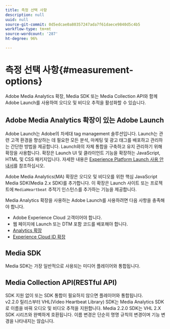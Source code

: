 ```yaml
---
title: 측정 선택 사항
description: null
uuid: null
source-git-commit: 0d5edcae0a80357247ada7f61daece9840d5c4b5
workflow-type: tm+mt
source-wordcount: '287'
ht-degree: 96%

---
```



# 측정 선택 사항{#measurement-options}

Adobe Media Analytics 확장, Media SDK 또는 Media Collection API와 함께 Adobe Launch를 사용하여 오디오 및 비디오 추적을 활성화할 수 있습니다.

## Adobe Media Analytics 확장이 있는 Adobe Launch

Adobe Launch는 Adobe의 차세대 tag management 솔루션입니다. Launch는 관련 고객 환경을 향상하는 데 필요한 모든 분석, 마케팅 및 광고 태그를 배포하고 관리하는 간단한 방법을 제공합니다. Launch와의 자체 통합을 구축하고 유지 관리하기 위해 확장을 사용합니다. 확장은 Launch UI 및 클라이언트 기능을 확장하는 JavaScript, HTML 및 CSS 패키지입니다. 자세한 내용은 [Experience Platform Launch 사용 안내서](https://experienceleague.adobe.com/docs/launch/using/overview.html)를 참조하십시오.

Adobe Media Analytics(MA) 확장은 오디오 및 비디오를 위한 핵심 JavaScript Media SDK(Media 2.x SDK)를 추가합니다. 이 확장은 Launch 사이트 또는 프로젝트에 `MediaHeartbeat` 추적기 인스턴스를 추가하는 기능을 제공합니다.

Media Analytics 확장을 사용하는 Adobe Launch를 사용하려면 다음 사항을 충족해야 합니다.
* Adobe Experience Cloud 고객이어야 합니다.
* 웹 페이지에 Launch 또는 DTM 포함 코드를 배포해야 합니다.
* [Analytics 확장](https://experienceleague.adobe.com/docs/launch/using/extensions-ref/adobe-extension/analytics-extension/overview.html)
* [Experience Cloud ID 확장](https://experienceleague.adobe.com/docs/launch/using/extensions-ref/adobe-extension/id-service-extension/overview.html)

## Media SDK

Media SDK는 가장 일반적으로 사용되는 미디어 플레이어와 통합됩니다.

## Media Collection API(RESTful API)

SDK 지원 없이 또는 SDK 통합이 필요하지 않으면 플레이어와 통합됩니다.<br>v2.2.0 릴리스부터 VHL(Video Heartbeat Library) SDK는 Media Analytics SDK로 이름을 바꿔 오디오 및 비디오 추적을 지원합니다. Media 2.2.0 SDK는 VHL 2.X SDK 시리즈와 완벽하게 호환됩니다. 이름 변경은 단순히 명명 규칙의 변경이며 기능 변경을 나타내지는 않습니다.
